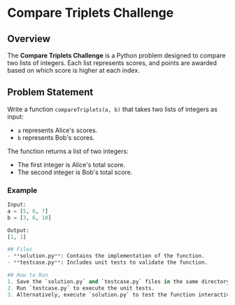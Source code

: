 # Compare Triplets Challenge

## Overview
The **Compare Triplets Challenge** is a Python problem designed to compare two lists of integers. Each list represents scores, and points are awarded based on which score is higher at each index.

## Problem Statement
Write a function `compareTriplets(a, b)` that takes two lists of integers as input:
- `a` represents Alice's scores.
- `b` represents Bob's scores.

The function returns a list of two integers:  
- The first integer is Alice's total score.
- The second integer is Bob's total score.

### Example
```python
Input:
a = [5, 6, 7]
b = [3, 6, 10]

Output:
[1, 1]

## Files
- **solution.py**: Contains the implementation of the function.
- **testcase.py**: Includes unit tests to validate the function.

## How to Run
1. Save the `solution.py` and `testcase.py` files in the same directory.
2. Run `testcase.py` to execute the unit tests.
3. Alternatively, execute `solution.py` to test the function interactively.
